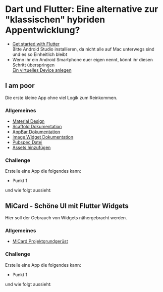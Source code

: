 # Dart und Flutter: Eine alternative zur "klassischen" hybriden Appentwicklung?

* [Get started with Flutter](https://flutter.dev/docs/get-started/install)  
Bitte Android Studio installieren, da nicht alle auf Mac unterwegs sind und es so Einheitlich bleibt  
* Wenn ihr ein Android Smartphone euer eigen nennt, könnt ihr diesen Schritt überspringen  
[Ein virtuelles Device anlegen](https://developer.android.com/studio/run/managing-avds)  


## I am poor
Die erste kleine App ohne viel Logik zum Reinkommen.

### Allgemeines
* [Material Design](https://material.io)
* [Scaffold Dokumentation](https://docs.flutter.io/flutter/material/Scaffold-class.html)
* [AppBar Dokumentation](https://docs.flutter.io/flutter/material/AppBar-class.html)
* [Image Widget Dokumentation](https://docs.flutter.io/flutter/widgets/Image-class.html)
* [Pubspec Datei](https://www.dartlang.org/tools/pub/pubspec)
* [Assets hinzufügen](https://flutter.dev/docs/development/ui/assets-and-images)

### Challenge
Erstelle eine App die folgendes kann:
* Punkt 1

und wie folgt aussieht:  
<!--- add image -->

## MiCard - Schöne UI mit Flutter Widgets
Hier soll der Gebrauch von Widgets nähergebracht werden.

### Allgemeines
* [MiCard Projektgrundgerüst](https://github.com/PHahnBAG/jf_flutter/mi_card)

### Challenge
Erstelle eine App die folgendes kann:
* Punkt 1

und wie folgt aussieht:  
<!--- add image -->
